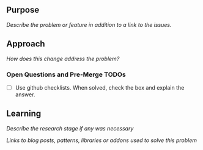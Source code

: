 ## Purpose
_Describe the problem or feature in addition to a link to the issues._

## Approach
_How does this change address the problem?_

### Open Questions and Pre-Merge TODOs
- [ ] Use github checklists. When solved, check the box and explain the answer.

## Learning
_Describe the research stage if any was necessary_

_Links to blog posts, patterns, libraries or addons used to solve this problem_
